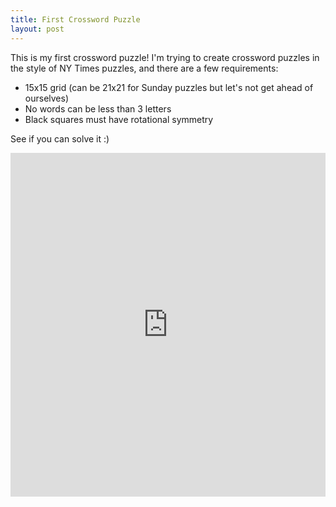 ```yaml
---
title: First Crossword Puzzle
layout: post
---
```



This is my first crossword puzzle! I'm trying to create
crossword puzzles in the style of NY Times puzzles, and
there are a few requirements:

* 15x15 grid (can be 21x21 for Sunday puzzles but let's
not get ahead of ourselves)
* No words can be less than 3 letters
* Black squares must have rotational symmetry

See if you can solve it :)

<iframe allowfullscreen="true" height="550" width="100%" style="border:none;width: 100% !important;position: static;display: block !important;margin: 0 !important;"
 src="https://crosswordnexus.com/solve?puzzle=/x/jpz/526d2a888c016116d22d054595af44c0.puz">
</iframe>
